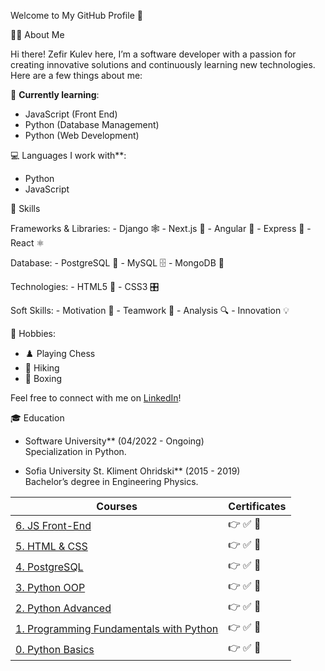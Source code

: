 Welcome to My GitHub Profile 👋

👨‍💻 About Me

Hi there! Zefir Kulev here, I’m a software developer with a passion for creating innovative solutions and continuously learning new technologies. Here are a few things about me:

🌱 **Currently learning**:
  - JavaScript (Front End)
  - Python (Database Management)
  - Python (Web Development)

💻 Languages I work with**:
  - Python
  - JavaScript

🚀 Skills

Frameworks & Libraries:
	- Django 🕸️
	- Next.js 🚀
	- Angular 📐
	- Express 🌉
	- React ⚛️

Database:
	- PostgreSQL 🐘
	- MySQL 🗄️
	- MongoDB 🍃

Technologies:
	- HTML5 📜
	- CSS3 🎛️

Soft Skills:
	- Motivation 🚀
	- Teamwork 🤝
	- Analysis 🔍
	- Innovation 💡

🎯 Hobbies:
  - ♟️ Playing Chess
  - 🥾 Hiking
  - 🥊 Boxing

Feel free to connect with me on [LinkedIn](https://www.linkedin.com/in/zefir-kulev/)!

🎓 Education

- Software University** (04/2022 - Ongoing)  
  Specialization in Python.

- Sofia University St. Kliment Ohridski** (2015 - 2019)  
  Bachelor’s degree in Engineering Physics.

| Courses                                      | Certificates |
|---------------------------------------------|--------------| 
| [6. JS Front-End](https://softuni.bg/certificates/details/232286/af7bf46c) | 👉 ✅ 📃 |
| [5. HTML & CSS](https://softuni.bg/certificates/details/228517/36731e14)   | 👉 ✅ 📃 |
| [4. PostgreSQL](https://softuni.bg/certificates/details/217002/5d3f36a2)   | 👉 ✅ 📃 |
| [3. Python OOP](https://softuni.bg/certificates/details/213290/f051e80d)   | 👉 ✅ 📃 |
| [2. Python Advanced](https://softuni.bg/certificates/details/190246/88d1c801) | 👉 ✅ 📃 |
| [1. Programming Fundamentals with Python](https://softuni.bg/certificates/details/179274/c1f0fbf2) | 👉 ✅ 📃 |
| [0. Python Basics](https://softuni.bg/certificates/details/170654/c870695f) | 👉 ✅ 📃 |

